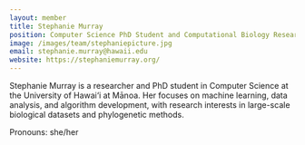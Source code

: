 ```yaml
---
layout: member
title: Stephanie Murray
position: Computer Science PhD Student and Computational Biology Research Assistant in the School of Ocean and Earth Science and Technology (SOEST) at the University of Hawai'i at Mānoa
image: /images/team/stephaniepicture.jpg
email: stephanie.murray@hawaii.edu
website: https://stephaniemurray.org/
---
```


Stephanie Murray is a researcher and PhD student in Computer Science at the University of Hawai‘i at Mānoa. Her focuses on machine learning, data analysis, and algorithm development, with research interests in large-scale biological datasets and phylogenetic methods.

Pronouns: she/her
